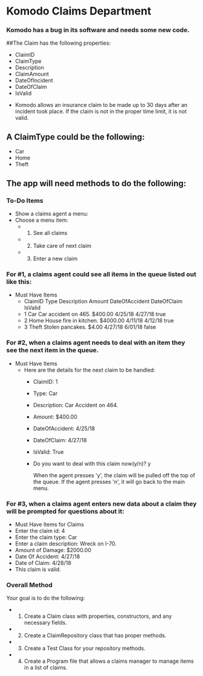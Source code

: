 # Komodo Claims Department
### Komodo has a bug in its software and needs some new code.

##The Claim has the following properties:
- ClaimID
- ClaimType
- Description
- ClaimAmount
- DateOfIncident
- DateOfClaim
- IsValid
 
* Komodo allows an insurance claim to be made up to 30 days after an incident took place. If the claim is not in the proper time limit, it is not valid.

## A ClaimType could be the following:
- Car
- Home
- Theft
 
## The app will need methods to do the following:
### To-Do Items
- Show a claims agent a menu:
- Choose a menu item:
  * 1. See all claims
  * 2. Take care of next claim
  * 3. Enter a new claim
 
### For #1, a claims agent could see all items in the queue listed out like this:
* Must Have Items
  * ClaimID	Type	Description	Amount	DateOfAccident	DateOfClaim	IsValid
  * 1	Car	Car accident on 465.	$400.00	4/25/18	4/27/18	true
  * 2	Home	House fire in kitchen.	$4000.00	4/11/18	4/12/18	true
  * 3	Theft	Stolen pancakes.	$4.00	4/27/18	6/01/18	false
 
### For #2, when a claims agent needs to deal with an item they see the next item in the queue.
* Must Have Items
  * Here are the details for the next claim to be handled:
    * ClaimID: 1
    * Type: Car
    * Description: Car Accident on 464.
    * Amount: $400.00
    * DateOfAccident: 4/25/18
    * DateOfClaim: 4/27/18
    * IsValid: True
    * Do you want to deal with this claim now(y/n)? y
      
      When the agent presses 'y', the claim will be pulled off the top of the queue. If the agent presses 'n', it will go back to the main menu.

### For #3, when a claims agent enters new data about a claim they will be prompted for questions about it:
* Must Have Items for Claims
* Enter the claim id: 4
* Enter the claim type: Car
* Enter a claim description: Wreck on I-70.
* Amount of Damage: $2000.00
* Date Of Accident: 4/27/18
* Date of Claim: 4/28/18
* This claim is valid.
 
### Overall Method
Your goal is to do the following:
* 1. Create a Claim class with properties, constructors, and any necessary fields.
* 2. Create a ClaimRepository class that has proper methods.
* 3. Create a Test Class for your repository methods.
* 4. Create a Program file that allows a claims manager to manage items in a list of claims.
